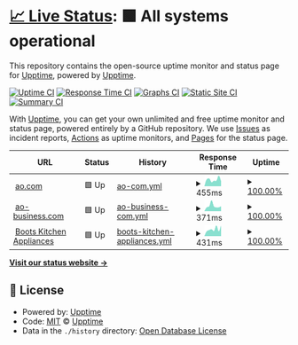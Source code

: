 # [📈 Live Status](https://upptime.github.io/upptime): <!--live status--> **🟩 All systems operational**

This repository contains the open-source uptime monitor and status page for [Upptime](https://upptime.js.org), powered by [Upptime](https://github.com/upptime/upptime).

[![Uptime CI](https://github.com/markr-ao/ao-status/workflows/Uptime%20CI/badge.svg)](https://github.com/markr-ao/ao-status/actions?query=workflow%3A%22Uptime+CI%22)
[![Response Time CI](https://github.com/markr-ao/ao-status/workflows/Response%20Time%20CI/badge.svg)](https://github.com/markr-ao/ao-status/actions?query=workflow%3A%22Response+Time+CI%22)
[![Graphs CI](https://github.com/markr-ao/ao-status/workflows/Graphs%20CI/badge.svg)](https://github.com/markr-ao/ao-status/actions?query=workflow%3A%22Graphs+CI%22)
[![Static Site CI](https://github.com/markr-ao/ao-status/workflows/Static%20Site%20CI/badge.svg)](https://github.com/markr-ao/ao-status/actions?query=workflow%3A%22Static+Site+CI%22)
[![Summary CI](https://github.com/markr-ao/ao-status/workflows/Summary%20CI/badge.svg)](https://github.com/markr-ao/ao-status/actions?query=workflow%3A%22Summary+CI%22)

With [Upptime](https://upptime.js.org), you can get your own unlimited and free uptime monitor and status page, powered entirely by a GitHub repository. We use [Issues](https://github.com/upptime/upptime/issues) as incident reports, [Actions](https://github.com/markr-ao/ao-status/actions) as uptime monitors, and [Pages](https://upptime.github.io/upptime) for the status page.

<!--start: status pages-->
<!-- This summary is generated by Upptime (https://github.com/upptime/upptime) -->
<!-- Do not edit this manually, your changes will be overwritten -->
<!-- prettier-ignore -->
| URL | Status | History | Response Time | Uptime |
| --- | ------ | ------- | ------------- | ------ |
| <img alt="" src="https://icons.duckduckgo.com/ip3/www.ao.com.ico" height="13"> [ao.com](https://www.ao.com) | 🟩 Up | [ao-com.yml](https://github.com/markr-ao/ao-status/commits/HEAD/history/ao-com.yml) | <details><summary><img alt="Response time graph" src="./graphs/ao-com/response-time-week.png" height="20"> 455ms</summary><br><a href="https://markr-ao.github.io/ao-status/history/ao-com"><img alt="Response time 497" src="https://img.shields.io/endpoint?url=https%3A%2F%2Fraw.githubusercontent.com%2Fmarkr-ao%2Fao-status%2FHEAD%2Fapi%2Fao-com%2Fresponse-time.json"></a><br><a href="https://markr-ao.github.io/ao-status/history/ao-com"><img alt="24-hour response time 357" src="https://img.shields.io/endpoint?url=https%3A%2F%2Fraw.githubusercontent.com%2Fmarkr-ao%2Fao-status%2FHEAD%2Fapi%2Fao-com%2Fresponse-time-day.json"></a><br><a href="https://markr-ao.github.io/ao-status/history/ao-com"><img alt="7-day response time 455" src="https://img.shields.io/endpoint?url=https%3A%2F%2Fraw.githubusercontent.com%2Fmarkr-ao%2Fao-status%2FHEAD%2Fapi%2Fao-com%2Fresponse-time-week.json"></a><br><a href="https://markr-ao.github.io/ao-status/history/ao-com"><img alt="30-day response time 503" src="https://img.shields.io/endpoint?url=https%3A%2F%2Fraw.githubusercontent.com%2Fmarkr-ao%2Fao-status%2FHEAD%2Fapi%2Fao-com%2Fresponse-time-month.json"></a><br><a href="https://markr-ao.github.io/ao-status/history/ao-com"><img alt="1-year response time 497" src="https://img.shields.io/endpoint?url=https%3A%2F%2Fraw.githubusercontent.com%2Fmarkr-ao%2Fao-status%2FHEAD%2Fapi%2Fao-com%2Fresponse-time-year.json"></a></details> | <details><summary><a href="https://markr-ao.github.io/ao-status/history/ao-com">100.00%</a></summary><a href="https://markr-ao.github.io/ao-status/history/ao-com"><img alt="All-time uptime 99.86%" src="https://img.shields.io/endpoint?url=https%3A%2F%2Fraw.githubusercontent.com%2Fmarkr-ao%2Fao-status%2FHEAD%2Fapi%2Fao-com%2Fuptime.json"></a><br><a href="https://markr-ao.github.io/ao-status/history/ao-com"><img alt="24-hour uptime 100.00%" src="https://img.shields.io/endpoint?url=https%3A%2F%2Fraw.githubusercontent.com%2Fmarkr-ao%2Fao-status%2FHEAD%2Fapi%2Fao-com%2Fuptime-day.json"></a><br><a href="https://markr-ao.github.io/ao-status/history/ao-com"><img alt="7-day uptime 100.00%" src="https://img.shields.io/endpoint?url=https%3A%2F%2Fraw.githubusercontent.com%2Fmarkr-ao%2Fao-status%2FHEAD%2Fapi%2Fao-com%2Fuptime-week.json"></a><br><a href="https://markr-ao.github.io/ao-status/history/ao-com"><img alt="30-day uptime 99.49%" src="https://img.shields.io/endpoint?url=https%3A%2F%2Fraw.githubusercontent.com%2Fmarkr-ao%2Fao-status%2FHEAD%2Fapi%2Fao-com%2Fuptime-month.json"></a><br><a href="https://markr-ao.github.io/ao-status/history/ao-com"><img alt="1-year uptime 99.86%" src="https://img.shields.io/endpoint?url=https%3A%2F%2Fraw.githubusercontent.com%2Fmarkr-ao%2Fao-status%2FHEAD%2Fapi%2Fao-com%2Fuptime-year.json"></a></details>
| <img alt="" src="https://icons.duckduckgo.com/ip3/www.ao-business.com.ico" height="13"> [ao-business.com](https://www.ao-business.com) | 🟩 Up | [ao-business-com.yml](https://github.com/markr-ao/ao-status/commits/HEAD/history/ao-business-com.yml) | <details><summary><img alt="Response time graph" src="./graphs/ao-business-com/response-time-week.png" height="20"> 371ms</summary><br><a href="https://markr-ao.github.io/ao-status/history/ao-business-com"><img alt="Response time 415" src="https://img.shields.io/endpoint?url=https%3A%2F%2Fraw.githubusercontent.com%2Fmarkr-ao%2Fao-status%2FHEAD%2Fapi%2Fao-business-com%2Fresponse-time.json"></a><br><a href="https://markr-ao.github.io/ao-status/history/ao-business-com"><img alt="24-hour response time 343" src="https://img.shields.io/endpoint?url=https%3A%2F%2Fraw.githubusercontent.com%2Fmarkr-ao%2Fao-status%2FHEAD%2Fapi%2Fao-business-com%2Fresponse-time-day.json"></a><br><a href="https://markr-ao.github.io/ao-status/history/ao-business-com"><img alt="7-day response time 371" src="https://img.shields.io/endpoint?url=https%3A%2F%2Fraw.githubusercontent.com%2Fmarkr-ao%2Fao-status%2FHEAD%2Fapi%2Fao-business-com%2Fresponse-time-week.json"></a><br><a href="https://markr-ao.github.io/ao-status/history/ao-business-com"><img alt="30-day response time 381" src="https://img.shields.io/endpoint?url=https%3A%2F%2Fraw.githubusercontent.com%2Fmarkr-ao%2Fao-status%2FHEAD%2Fapi%2Fao-business-com%2Fresponse-time-month.json"></a><br><a href="https://markr-ao.github.io/ao-status/history/ao-business-com"><img alt="1-year response time 415" src="https://img.shields.io/endpoint?url=https%3A%2F%2Fraw.githubusercontent.com%2Fmarkr-ao%2Fao-status%2FHEAD%2Fapi%2Fao-business-com%2Fresponse-time-year.json"></a></details> | <details><summary><a href="https://markr-ao.github.io/ao-status/history/ao-business-com">100.00%</a></summary><a href="https://markr-ao.github.io/ao-status/history/ao-business-com"><img alt="All-time uptime 99.86%" src="https://img.shields.io/endpoint?url=https%3A%2F%2Fraw.githubusercontent.com%2Fmarkr-ao%2Fao-status%2FHEAD%2Fapi%2Fao-business-com%2Fuptime.json"></a><br><a href="https://markr-ao.github.io/ao-status/history/ao-business-com"><img alt="24-hour uptime 100.00%" src="https://img.shields.io/endpoint?url=https%3A%2F%2Fraw.githubusercontent.com%2Fmarkr-ao%2Fao-status%2FHEAD%2Fapi%2Fao-business-com%2Fuptime-day.json"></a><br><a href="https://markr-ao.github.io/ao-status/history/ao-business-com"><img alt="7-day uptime 100.00%" src="https://img.shields.io/endpoint?url=https%3A%2F%2Fraw.githubusercontent.com%2Fmarkr-ao%2Fao-status%2FHEAD%2Fapi%2Fao-business-com%2Fuptime-week.json"></a><br><a href="https://markr-ao.github.io/ao-status/history/ao-business-com"><img alt="30-day uptime 99.49%" src="https://img.shields.io/endpoint?url=https%3A%2F%2Fraw.githubusercontent.com%2Fmarkr-ao%2Fao-status%2FHEAD%2Fapi%2Fao-business-com%2Fuptime-month.json"></a><br><a href="https://markr-ao.github.io/ao-status/history/ao-business-com"><img alt="1-year uptime 99.86%" src="https://img.shields.io/endpoint?url=https%3A%2F%2Fraw.githubusercontent.com%2Fmarkr-ao%2Fao-status%2FHEAD%2Fapi%2Fao-business-com%2Fuptime-year.json"></a></details>
| <img alt="" src="https://icons.duckduckgo.com/ip3/www.bootskitchenappliances.com.ico" height="13"> [Boots Kitchen Appliances](https://www.bootskitchenappliances.com) | 🟩 Up | [boots-kitchen-appliances.yml](https://github.com/markr-ao/ao-status/commits/HEAD/history/boots-kitchen-appliances.yml) | <details><summary><img alt="Response time graph" src="./graphs/boots-kitchen-appliances/response-time-week.png" height="20"> 431ms</summary><br><a href="https://markr-ao.github.io/ao-status/history/boots-kitchen-appliances"><img alt="Response time 445" src="https://img.shields.io/endpoint?url=https%3A%2F%2Fraw.githubusercontent.com%2Fmarkr-ao%2Fao-status%2FHEAD%2Fapi%2Fboots-kitchen-appliances%2Fresponse-time.json"></a><br><a href="https://markr-ao.github.io/ao-status/history/boots-kitchen-appliances"><img alt="24-hour response time 648" src="https://img.shields.io/endpoint?url=https%3A%2F%2Fraw.githubusercontent.com%2Fmarkr-ao%2Fao-status%2FHEAD%2Fapi%2Fboots-kitchen-appliances%2Fresponse-time-day.json"></a><br><a href="https://markr-ao.github.io/ao-status/history/boots-kitchen-appliances"><img alt="7-day response time 431" src="https://img.shields.io/endpoint?url=https%3A%2F%2Fraw.githubusercontent.com%2Fmarkr-ao%2Fao-status%2FHEAD%2Fapi%2Fboots-kitchen-appliances%2Fresponse-time-week.json"></a><br><a href="https://markr-ao.github.io/ao-status/history/boots-kitchen-appliances"><img alt="30-day response time 401" src="https://img.shields.io/endpoint?url=https%3A%2F%2Fraw.githubusercontent.com%2Fmarkr-ao%2Fao-status%2FHEAD%2Fapi%2Fboots-kitchen-appliances%2Fresponse-time-month.json"></a><br><a href="https://markr-ao.github.io/ao-status/history/boots-kitchen-appliances"><img alt="1-year response time 445" src="https://img.shields.io/endpoint?url=https%3A%2F%2Fraw.githubusercontent.com%2Fmarkr-ao%2Fao-status%2FHEAD%2Fapi%2Fboots-kitchen-appliances%2Fresponse-time-year.json"></a></details> | <details><summary><a href="https://markr-ao.github.io/ao-status/history/boots-kitchen-appliances">100.00%</a></summary><a href="https://markr-ao.github.io/ao-status/history/boots-kitchen-appliances"><img alt="All-time uptime 99.86%" src="https://img.shields.io/endpoint?url=https%3A%2F%2Fraw.githubusercontent.com%2Fmarkr-ao%2Fao-status%2FHEAD%2Fapi%2Fboots-kitchen-appliances%2Fuptime.json"></a><br><a href="https://markr-ao.github.io/ao-status/history/boots-kitchen-appliances"><img alt="24-hour uptime 100.00%" src="https://img.shields.io/endpoint?url=https%3A%2F%2Fraw.githubusercontent.com%2Fmarkr-ao%2Fao-status%2FHEAD%2Fapi%2Fboots-kitchen-appliances%2Fuptime-day.json"></a><br><a href="https://markr-ao.github.io/ao-status/history/boots-kitchen-appliances"><img alt="7-day uptime 100.00%" src="https://img.shields.io/endpoint?url=https%3A%2F%2Fraw.githubusercontent.com%2Fmarkr-ao%2Fao-status%2FHEAD%2Fapi%2Fboots-kitchen-appliances%2Fuptime-week.json"></a><br><a href="https://markr-ao.github.io/ao-status/history/boots-kitchen-appliances"><img alt="30-day uptime 99.49%" src="https://img.shields.io/endpoint?url=https%3A%2F%2Fraw.githubusercontent.com%2Fmarkr-ao%2Fao-status%2FHEAD%2Fapi%2Fboots-kitchen-appliances%2Fuptime-month.json"></a><br><a href="https://markr-ao.github.io/ao-status/history/boots-kitchen-appliances"><img alt="1-year uptime 99.86%" src="https://img.shields.io/endpoint?url=https%3A%2F%2Fraw.githubusercontent.com%2Fmarkr-ao%2Fao-status%2FHEAD%2Fapi%2Fboots-kitchen-appliances%2Fuptime-year.json"></a></details>

<!--end: status pages-->

[**Visit our status website →**](https://upptime.github.io/upptime)

## 📄 License

- Powered by: [Upptime](https://github.com/upptime/upptime)
- Code: [MIT](./LICENSE) © [Upptime](https://upptime.js.org)
- Data in the `./history` directory: [Open Database License](https://opendatacommons.org/licenses/odbl/1-0/)
